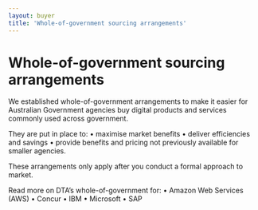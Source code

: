 ```yaml
---
layout: buyer
title: 'Whole-of-government sourcing arrangements'
---
```


# Whole-of-government sourcing arrangements

We established whole-of-government arrangements to make it easier for Australian Government agencies buy digital products and services commonly used across government.

They are put in place to:
• maximise market benefits
• deliver efficiencies and savings
• provide benefits and pricing not previously available for smaller agencies.

These arrangements only apply after you conduct a formal approach to market.

Read more on DTA’s whole-of-government for:
• Amazon Web Services (AWS)
• Concur
• IBM
• Microsoft
• SAP
